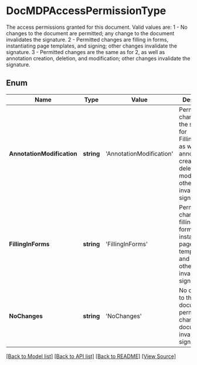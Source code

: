 ﻿# DocMDPAccessPermissionType
The access permissions granted for this document.
Valid values are:
1 - No changes to the document are permitted; any change to the document invalidates the signature.
2 - Permitted changes are filling in forms, instantiating page templates, and signing; other changes invalidate the signature.
3 - Permitted changes are the same as for 2, as well as annotation creation, deletion, and modification; other changes invalidate the signature.

## Enum
Name | Type | Value | Description
------------ | ------------- | ------------- | -------------
**AnnotationModification** | **string** | 'AnnotationModification' | Permitted changes are the same as for FillingInForms, as well as annotation creation, deletion, and modification; other changes invalidate the signature.
**FillingInForms** | **string** | 'FillingInForms' | Permitted changes are filling in forms, instantiating page templates, and signing; other changes invalidate the signature.
**NoChanges** | **string** | 'NoChanges' | No changes to the document are permitted; any change to the document invalidates the signature.

[[Back to Model list]](../README.md#documentation-for-models) [[Back to API list]](../README.md#documentation-for-api-endpoints) [[Back to README]](../README.md) [[View Source]](../src/models/docMDPAccessPermissionType.ts)

